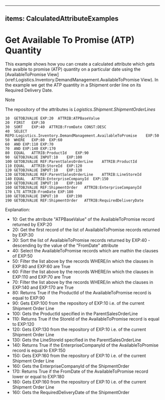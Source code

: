 
---
items: CalculatedAttributeExamples
---

# Get Available To Promise (ATP) Quantity

This example shows how you can create a calculated attribute which gets the avaible to promise (ATP) quantity on a particular date using the [AvailableToPromise View](xref:Logistics.Inventory.DemandManagement.AvailableToPromise View).
In the example we get the ATP quantity in a Shipment order line on its Required Delivery Date.

> [!NOTE]
> The repository of the attributes is *Logistics.Shipment.ShipmentOrderLines*

```
10	GETOBJVALUE	EXP:20	ATTRIB:ATPBaseValue		
20	FIRST	EXP:30				
30	SORT	EXP:40	ATTRIB:FromDate	CONST:DESC
40	SELECT	REPO:Logistics.Inventory.DemandManagement.AvailableToPromise	EXP:50		
50	WHERE	EXP:80	EXP:60		
60	AND	EXP:110	EXP:70		
70	AND	EXP:140	EXP:170		
80	EQUAL	ATTRIB:ProductId	EXP:90		
90	GETOBJVALUE	INPUT:10	EXP:100		
100	GETOBJVALUE	REF:ParentSalesOrderLine	ATTRIB:ProductId		
110	EQUAL	ATTRIB:StoreId	EXP:120		
120	GETOBJVALUE	INPUT:10	EXP:130		
130	GETOBJVALUE	REF:ParentSalesOrderLine	ATTRIB:LineStoreId		
140	EQUAL	ATTRIB:EnterpriseCompanyId	EXP:150		
150	GETOBJVALUE	INPUT:10	EXP:160		
160	GETOBJVALUE	REF:ShipmentOrder	ATTRIB:EnterpriseCompanyId		
170	LTE	ATTRIB:FromDate	EXP:180		
180	GETOBJVALUE	INPUT:10	EXP:190		
190	GETOBJVALUE	REF:ShipmentOrder	ATTRIB:RequiredDeliveryDate		
```


Explanation:
 
- 10: Get the atrribute "ATPBaseValue" of the AvailableToPromise record returned by EXP:20
- 20: Get the first record of the list of AvailableToPromise records returned by EXP:30
- 30: Sort the list of AvailableToPromise records returned by EXP:40 - descending by the value of the "FromDate" attribute
- 40: Select the AvailableToPromise records which are mathin the clauses of EXP:50
- 50: Filter the list above by the records WHERE/in which the clauses in EXP:80 and EXP:60 are True
- 60: Filter the list above by the records WHERE/in which the clauses in EXP:110 and EXP:70 are True
- 70: Filter the list above by the records WHERE/in which the clauses in EXP:140 and EXP:170 are True
- 80: Returns True if the ProductId of the AvailableToPromise record is equal to EXP:90
- 90: Gets EXP:100 from the repository of EXP:10 i.e. of the current Shipment Order Line
- 100: Gets the ProductId specified in the ParentSalesOrderLine 
- 110: Returns True if the StoreId of the AvailableToPromise record is equal to EXP:120
- 120: Gets EXP:130 from the repository of EXP:10 i.e. of the current Shipment Order Line
- 130: Gets the LineStoreId specified in the ParentSalesOrderLine 
- 140: Returns True if the EnterpriseCompanyId of the AvailableToPromise record is equal to EXP:150
- 150: Gets EXP:160 from the repository of EXP:10 i.e. of the current Shipment Order Line
- 160: Gets the EnterpriseCompanyId of the ShipmentOrder 
- 170: Returns True if the FromDate of the AvailableToPromise record lower or equal to EXP:180
- 180: Gets EXP:160 from the repository of EXP:10 i.e. of the current Shipment Order Line
- 160: Gets the RequiredDeliveryDate of the ShipmentOrder 
